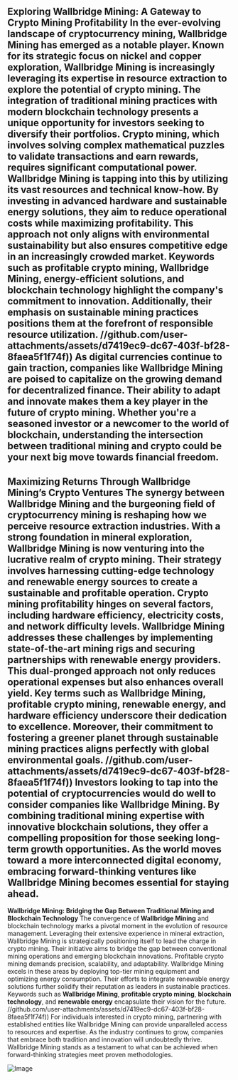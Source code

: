 **Exploring Wallbridge Mining: A Gateway to Crypto Mining Profitability**
In the ever-evolving landscape of cryptocurrency mining, **Wallbridge Mining** has emerged as a notable player. Known for its strategic focus on nickel and copper exploration, Wallbridge Mining is increasingly leveraging its expertise in resource extraction to explore the potential of crypto mining. The integration of traditional mining practices with modern blockchain technology presents a unique opportunity for investors seeking to diversify their portfolios.
Crypto mining, which involves solving complex mathematical puzzles to validate transactions and earn rewards, requires significant computational power. **Wallbridge Mining** is tapping into this by utilizing its vast resources and technical know-how. By investing in advanced hardware and sustainable energy solutions, they aim to reduce operational costs while maximizing profitability. This approach not only aligns with environmental sustainability but also ensures competitive edge in an increasingly crowded market.
Keywords such as **profitable crypto mining**, **Wallbridge Mining**, **energy-efficient solutions**, and **blockchain technology** highlight the company's commitment to innovation. Additionally, their emphasis on **sustainable mining practices** positions them at the forefront of responsible resource utilization.
 //github.com/user-attachments/assets/d7419ec9-dc67-403f-bf28-8faea5f1f74f))
As digital currencies continue to gain traction, companies like Wallbridge Mining are poised to capitalize on the growing demand for decentralized finance. Their ability to adapt and innovate makes them a key player in the future of crypto mining. Whether you're a seasoned investor or a newcomer to the world of blockchain, understanding the intersection between traditional mining and crypto could be your next big move towards financial freedom.
---
**Maximizing Returns Through Wallbridge Mining’s Crypto Ventures**
The synergy between **Wallbridge Mining** and the burgeoning field of cryptocurrency mining is reshaping how we perceive resource extraction industries. With a strong foundation in mineral exploration, Wallbridge Mining is now venturing into the lucrative realm of crypto mining. Their strategy involves harnessing cutting-edge technology and renewable energy sources to create a sustainable and profitable operation.
Crypto mining profitability hinges on several factors, including hardware efficiency, electricity costs, and network difficulty levels. **Wallbridge Mining** addresses these challenges by implementing state-of-the-art mining rigs and securing partnerships with renewable energy providers. This dual-pronged approach not only reduces operational expenses but also enhances overall yield.
Key terms such as **Wallbridge Mining**, **profitable crypto mining**, **renewable energy**, and **hardware efficiency** underscore their dedication to excellence. Moreover, their commitment to fostering a greener planet through sustainable mining practices aligns perfectly with global environmental goals.
 //github.com/user-attachments/assets/d7419ec9-dc67-403f-bf28-8faea5f1f74f))
Investors looking to tap into the potential of cryptocurrencies would do well to consider companies like Wallbridge Mining. By combining traditional mining expertise with innovative blockchain solutions, they offer a compelling proposition for those seeking long-term growth opportunities. As the world moves toward a more interconnected digital economy, embracing forward-thinking ventures like Wallbridge Mining becomes essential for staying ahead.
--- 
**Wallbridge Mining: Bridging the Gap Between Traditional Mining and Blockchain Technology**
The convergence of **Wallbridge Mining** and blockchain technology marks a pivotal moment in the evolution of resource management. Leveraging their extensive experience in mineral extraction, Wallbridge Mining is strategically positioning itself to lead the charge in crypto mining. Their initiative aims to bridge the gap between conventional mining operations and emerging blockchain innovations.
Profitable crypto mining demands precision, scalability, and adaptability. Wallbridge Mining excels in these areas by deploying top-tier mining equipment and optimizing energy consumption. Their efforts to integrate renewable energy solutions further solidify their reputation as leaders in sustainable practices. Keywords such as **Wallbridge Mining**, **profitable crypto mining**, **blockchain technology**, and **renewable energy** encapsulate their vision for the future.
 //github.com/user-attachments/assets/d7419ec9-dc67-403f-bf28-8faea5f1f74f))
For individuals interested in crypto mining, partnering with established entities like Wallbridge Mining can provide unparalleled access to resources and expertise. As the industry continues to grow, companies that embrace both tradition and innovation will undoubtedly thrive. Wallbridge Mining stands as a testament to what can be achieved when forward-thinking strategies meet proven methodologies.


![Image](https://github.com/user-attachments/assets/d7419ec9-dc67-403f-bf28-8faea5f1f74f)